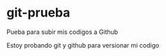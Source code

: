 # git-prueba
Pueba para subir mis codigos a Github

Estoy probando git y github para versionar mi codigo

